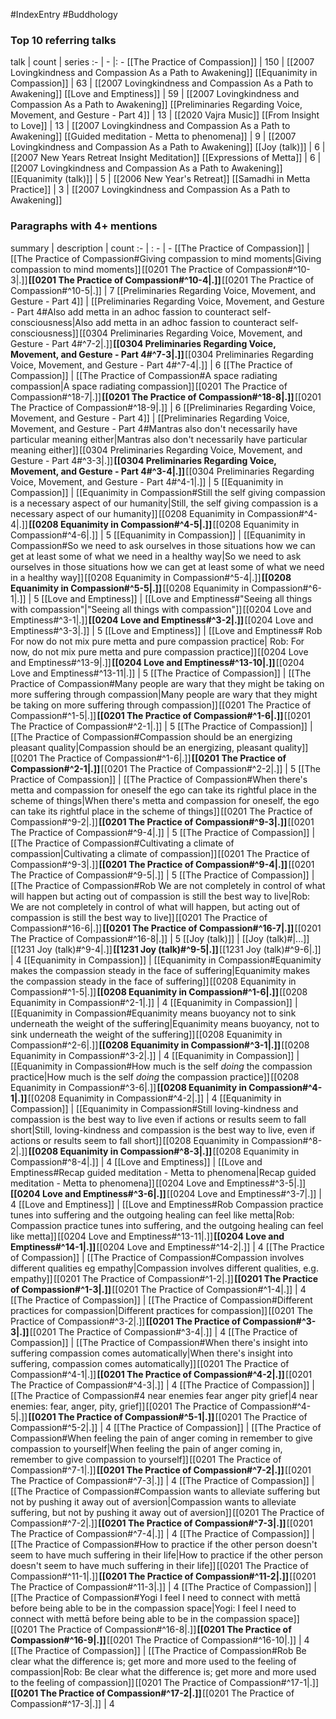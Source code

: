 #IndexEntry #Buddhology

### Top 10 referring talks
talk | count | series
:- | - |: -
[[The Practice of Compassion]] | 150 | [[2007 Lovingkindness and Compassion As a Path to Awakening]]
[[Equanimity in Compassion]] | 63 | [[2007 Lovingkindness and Compassion As a Path to Awakening]]
[[Love and Emptiness]] | 59 | [[2007 Lovingkindness and Compassion As a Path to Awakening]]
[[Preliminaries Regarding Voice, Movement, and Gesture - Part 4]] | 13 | [[2020 Vajra Music]]
[[From Insight to Love]] | 13 | [[2007 Lovingkindness and Compassion As a Path to Awakening]]
[[Guided meditation - Metta to phenomena]] | 9 | [[2007 Lovingkindness and Compassion As a Path to Awakening]]
[[Joy (talk)]] | 6 | [[2007 New Years Retreat Insight Meditation]]
[[Expressions of Metta]] | 6 | [[2007 Lovingkindness and Compassion As a Path to Awakening]]
[[Equanimity (talk)]] | 5 | [[2006 New Year's Retreat]]
[[Samadhi in Metta Practice]] | 3 | [[2007 Lovingkindness and Compassion As a Path to Awakening]]

### Paragraphs with 4+ mentions
summary | description | count
:- | : - | -
[[The Practice of Compassion]] | [[The Practice of Compassion#Giving compassion to mind moments\|Giving compassion to mind moments]] [[0201 The Practice of Compassion#^10-3\|.]] **[[0201 The Practice of Compassion#^10-4\|.]]** [[0201 The Practice of Compassion#^10-5\|.]] | 7
[[Preliminaries Regarding Voice, Movement, and Gesture - Part 4]] | [[Preliminaries Regarding Voice, Movement, and Gesture - Part 4#Also add metta in an adhoc fassion to counteract self-consciousness\|Also add metta in an adhoc fassion to counteract self-consciousness]] [[0304 Preliminaries Regarding Voice, Movement, and Gesture - Part 4#^7-2\|.]] **[[0304 Preliminaries Regarding Voice, Movement, and Gesture - Part 4#^7-3\|.]]** [[0304 Preliminaries Regarding Voice, Movement, and Gesture - Part 4#^7-4\|.]] | 6
[[The Practice of Compassion]] | [[The Practice of Compassion#A space radiating compassion\|A space radiating compassion]] [[0201 The Practice of Compassion#^18-7\|.]] **[[0201 The Practice of Compassion#^18-8\|.]]** [[0201 The Practice of Compassion#^18-9\|.]] | 6
[[Preliminaries Regarding Voice, Movement, and Gesture - Part 4]] | [[Preliminaries Regarding Voice, Movement, and Gesture - Part 4#Mantras also don't necessarily have particular meaning either\|Mantras also don't necessarily have particular meaning either]] [[0304 Preliminaries Regarding Voice, Movement, and Gesture - Part 4#^3-3\|.]] **[[0304 Preliminaries Regarding Voice, Movement, and Gesture - Part 4#^3-4\|.]]** [[0304 Preliminaries Regarding Voice, Movement, and Gesture - Part 4#^4-1\|.]] | 5
[[Equanimity in Compassion]] | [[Equanimity in Compassion#Still the self giving compassion is a necessary aspect of our humanity\|Still, the self giving compassion is a necessary aspect of our humanity]] [[0208 Equanimity in Compassion#^4-4\|.]] **[[0208 Equanimity in Compassion#^4-5\|.]]** [[0208 Equanimity in Compassion#^4-6\|.]] | 5
[[Equanimity in Compassion]] | [[Equanimity in Compassion#So we need to ask ourselves in those situations how we can get at least some of what we need in a healthy way\|So we need to ask ourselves in those situations how we can get at least some of what we need in a healthy way]] [[0208 Equanimity in Compassion#^5-4\|.]] **[[0208 Equanimity in Compassion#^5-5\|.]]** [[0208 Equanimity in Compassion#^6-1\|.]] | 5
[[Love and Emptiness]] | [[Love and Emptiness#"Seeing all things with compassion"\|"Seeing all things with compassion"]] [[0204 Love and Emptiness#^3-1\|.]] **[[0204 Love and Emptiness#^3-2\|.]]** [[0204 Love and Emptiness#^3-3\|.]] | 5
[[Love and Emptiness]] | [[Love and Emptiness# Rob For now do not mix pure metta and pure compassion practice\| Rob: For now, do not mix pure metta and pure compassion practice]] [[0204 Love and Emptiness#^13-9\|.]] **[[0204 Love and Emptiness#^13-10\|.]]** [[0204 Love and Emptiness#^13-11\|.]] | 5
[[The Practice of Compassion]] | [[The Practice of Compassion#Many people are wary that they might be taking on more suffering through compassion\|Many people are wary that they might be taking on more suffering through compassion]] [[0201 The Practice of Compassion#^1-5\|.]] **[[0201 The Practice of Compassion#^1-6\|.]]** [[0201 The Practice of Compassion#^2-1\|.]] | 5
[[The Practice of Compassion]] | [[The Practice of Compassion#Compassion should be an energizing pleasant quality\|Compassion should be an energizing, pleasant quality]] [[0201 The Practice of Compassion#^1-6\|.]] **[[0201 The Practice of Compassion#^2-1\|.]]** [[0201 The Practice of Compassion#^2-2\|.]] | 5
[[The Practice of Compassion]] | [[The Practice of Compassion#When there's metta and compassion for oneself the ego can take its rightful place in the scheme of things\|When there's metta and compassion for oneself, the ego can take its rightful place in the scheme of things]] [[0201 The Practice of Compassion#^9-2\|.]] **[[0201 The Practice of Compassion#^9-3\|.]]** [[0201 The Practice of Compassion#^9-4\|.]] | 5
[[The Practice of Compassion]] | [[The Practice of Compassion#Cultivating a climate of compassion\|Cultivating a climate of compassion]] [[0201 The Practice of Compassion#^9-3\|.]] **[[0201 The Practice of Compassion#^9-4\|.]]** [[0201 The Practice of Compassion#^9-5\|.]] | 5
[[The Practice of Compassion]] | [[The Practice of Compassion#Rob We are not completely in control of what will happen but acting out of compassion is still the best way to live\|Rob: We are not completely in control of what will happen, but acting out of compassion is still the best way to live]] [[0201 The Practice of Compassion#^16-6\|.]] **[[0201 The Practice of Compassion#^16-7\|.]]** [[0201 The Practice of Compassion#^16-8\|.]] | 5
[[Joy (talk)]] | [[Joy (talk)#\|...]] [[1231 Joy (talk)#^9-4\|.]] **[[1231 Joy (talk)#^9-5\|.]]** [[1231 Joy (talk)#^9-6\|.]] | 4
[[Equanimity in Compassion]] | [[Equanimity in Compassion#Equanimity makes the compassion steady in the face of suffering\|Equanimity makes the compassion steady in the face of suffering]] [[0208 Equanimity in Compassion#^1-5\|.]] **[[0208 Equanimity in Compassion#^1-6\|.]]** [[0208 Equanimity in Compassion#^2-1\|.]] | 4
[[Equanimity in Compassion]] | [[Equanimity in Compassion#Equanimity means  buoyancy not to sink underneath the weight of the suffering\|Equanimity means  buoyancy, not to sink underneath the weight of the suffering]] [[0208 Equanimity in Compassion#^2-6\|.]] **[[0208 Equanimity in Compassion#^3-1\|.]]** [[0208 Equanimity in Compassion#^3-2\|.]] | 4
[[Equanimity in Compassion]] | [[Equanimity in Compassion#How much is the self _doing_ the compassion practice\|How much is the self _doing_ the compassion practice]] [[0208 Equanimity in Compassion#^3-6\|.]] **[[0208 Equanimity in Compassion#^4-1\|.]]** [[0208 Equanimity in Compassion#^4-2\|.]] | 4
[[Equanimity in Compassion]] | [[Equanimity in Compassion#Still loving-kindness and compassion is the best way to live even if actions or results seem to fall short\|Still, loving-kindness and compassion is the best way to live, even if actions or results seem to fall short]] [[0208 Equanimity in Compassion#^8-2\|.]] **[[0208 Equanimity in Compassion#^8-3\|.]]** [[0208 Equanimity in Compassion#^8-4\|.]] | 4
[[Love and Emptiness]] | [[Love and Emptiness#Recap guided meditation - Metta to phenomena\|Recap guided meditation - Metta to phenomena]] [[0204 Love and Emptiness#^3-5\|.]] **[[0204 Love and Emptiness#^3-6\|.]]** [[0204 Love and Emptiness#^3-7\|.]] | 4
[[Love and Emptiness]] | [[Love and Emptiness#Rob Compassion practice tunes into suffering and the outgoing healing can feel like metta\|Rob: Compassion practice tunes into suffering, and the outgoing healing can feel like metta]] [[0204 Love and Emptiness#^13-11\|.]] **[[0204 Love and Emptiness#^14-1\|.]]** [[0204 Love and Emptiness#^14-2\|.]] | 4
[[The Practice of Compassion]] | [[The Practice of Compassion#Compassion involves different qualities eg empathy\|Compassion involves different qualities, e.g. empathy]] [[0201 The Practice of Compassion#^1-2\|.]] **[[0201 The Practice of Compassion#^1-3\|.]]** [[0201 The Practice of Compassion#^1-4\|.]] | 4
[[The Practice of Compassion]] | [[The Practice of Compassion#Different practices for compassion\|Different practices for compassion]] [[0201 The Practice of Compassion#^3-2\|.]] **[[0201 The Practice of Compassion#^3-3\|.]]** [[0201 The Practice of Compassion#^3-4\|.]] | 4
[[The Practice of Compassion]] | [[The Practice of Compassion#When there's insight into suffering compassion comes automatically\|When there's insight into suffering, compassion comes automatically]] [[0201 The Practice of Compassion#^4-1\|.]] **[[0201 The Practice of Compassion#^4-2\|.]]** [[0201 The Practice of Compassion#^4-3\|.]] | 4
[[The Practice of Compassion]] | [[The Practice of Compassion#4 near enemies fear anger pity grief\|4 near enemies: fear, anger, pity, grief]] [[0201 The Practice of Compassion#^4-5\|.]] **[[0201 The Practice of Compassion#^5-1\|.]]** [[0201 The Practice of Compassion#^5-2\|.]] | 4
[[The Practice of Compassion]] | [[The Practice of Compassion#When feeling the pain of anger coming in remember to give compassion to yourself\|When feeling the pain of anger coming in, remember to give compassion to yourself]] [[0201 The Practice of Compassion#^7-1\|.]] **[[0201 The Practice of Compassion#^7-2\|.]]** [[0201 The Practice of Compassion#^7-3\|.]] | 4
[[The Practice of Compassion]] | [[The Practice of Compassion#Compassion wants to alleviate suffering but not by pushing it away out of aversion\|Compassion wants to alleviate suffering, but not by pushing it away out of aversion]] [[0201 The Practice of Compassion#^7-2\|.]] **[[0201 The Practice of Compassion#^7-3\|.]]** [[0201 The Practice of Compassion#^7-4\|.]] | 4
[[The Practice of Compassion]] | [[The Practice of Compassion#How to practice if the other person doesn't seem to have much suffering in their life\|How to practice if the other person doesn't seem to have much suffering in their life]] [[0201 The Practice of Compassion#^11-1\|.]] **[[0201 The Practice of Compassion#^11-2\|.]]** [[0201 The Practice of Compassion#^11-3\|.]] | 4
[[The Practice of Compassion]] | [[The Practice of Compassion#Yogi I feel I need to connect with mettā before being able to be in the compassion space\|Yogi: I feel I need to connect with mettā before being able to be in the compassion space]] [[0201 The Practice of Compassion#^16-8\|.]] **[[0201 The Practice of Compassion#^16-9\|.]]** [[0201 The Practice of Compassion#^16-10\|.]] | 4
[[The Practice of Compassion]] | [[The Practice of Compassion#Rob Be clear what the difference is; get more and more used to the feeling of compassion\|Rob: Be clear what the difference is; get more and more used to the feeling of compassion]] [[0201 The Practice of Compassion#^17-1\|.]] **[[0201 The Practice of Compassion#^17-2\|.]]** [[0201 The Practice of Compassion#^17-3\|.]] | 4

